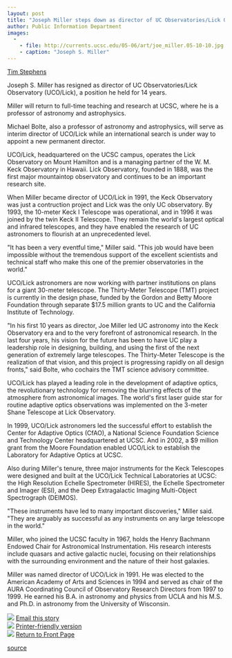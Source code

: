 ```yaml
---
layout: post
title: "Joseph Miller steps down as director of UC Observatories/Lick Observatory after 14 years at the helm"
author: Public Information Department
images:
  -
    - file: http://currents.ucsc.edu/05-06/art/joe_miller.05-10-10.jpg
    - caption: "Joseph S. Miller"
---
```


  
[Tim Stephens][1]

Joseph S. Miller has resigned as director of UC Observatories/Lick Observatory (UCO/Lick), a position he held for 14 years.

Miller will return to full-time teaching and research at UCSC, where he is a professor of astronomy and astrophysics.

Michael Bolte, also a professor of astronomy and astrophysics, will serve as interim director of UCO/Lick while an international search is under way to appoint a new permanent director.

UCO/Lick, headquartered on the UCSC campus, operates the Lick Observatory on Mount Hamilton and is a managing partner of the W. M. Keck Observatory in Hawaii. Lick Observatory, founded in 1888, was the first major mountaintop observatory and continues to be an important research site.

When Miller became director of UCO/Lick in 1991, the Keck Observatory was just a contruction project and Lick was the only UC observatory. By 1993, the 10-meter Keck I Telescope was operational, and in 1996 it was joined by the twin Keck II Telescope. They remain the world's largest optical and infrared telescopes, and they have enabled the research of UC astronomers to flourish at an unprecedented level.

"It has been a very eventful time," Miller said. "This job would have been impossible without the tremendous support of the excellent scientists and technical staff who make this one of the premier observatories in the world."

UCO/Lick astronomers are now working with partner institutions on plans for a giant 30-meter telescope. The Thirty-Meter Telescope (TMT) project is currently in the design phase, funded by the Gordon and Betty Moore Foundation through separate $17.5 million grants to UC and the California Institute of Technology.

"In his first 10 years as director, Joe Miller led UC astronomy into the Keck Observatory era and to the very forefront of astronomical research. In the last four years, his vision for the future has been to have UC play a leadership role in designing, building, and using the first of the next generation of extremely large telescopes. The Thirty-Meter Telescope is the realization of that vision, and this project is progressing rapidly on all design fronts," said Bolte, who cochairs the TMT science advisory committee.

UCO/Lick has played a leading role in the development of adaptive optics, the revolutionary technology for removing the blurring effects of the atmosphere from astronomical images. The world's first laser guide star for routine adaptive optics observations was implemented on the 3-meter Shane Telescope at Lick Observatory.

In 1999, UCO/Lick astronomers led the successful effort to establish the Center for Adaptive Optics (CfAO), a National Science Foundation Science and Technology Center headquartered at UCSC. And in 2002, a $9 million grant from the Moore Foundation enabled UCO/Lick to establish the Laboratory for Adaptive Optics at UCSC.

Also during Miller's tenure, three major instruments for the Keck Telescopes were designed and built at the UCO/Lick Technical Laboratories at UCSC: the High Resolution Echelle Spectrometer (HIRES), the Echelle Spectrometer and Imager (ESI), and the Deep Extragalactic Imaging Multi-Object Spectrograph (DEIMOS).

"These instruments have led to many important discoveries," Miller said. "They are arguably as successful as any instruments on any large telescope in the world."

Miller, who joined the UCSC faculty in 1967, holds the Henry Bachmann Endowed Chair for Astronomical Instrumentation. His research interests include quasars and active galactic nuclei, focusing on their relationships with the surrounding environment and the nature of their host galaxies.

Miller was named director of UCO/Lick in 1991. He was elected to the American Academy of Arts and Sciences in 1994 and served as chair of the AURA Coordinating Council of Observatory Research Directors from 1997 to 1999. He earned his B.A. in astronomy and physics from UCLA and his M.S. and Ph.D. in astronomy from the University of Wisconsin.

![][2] [Email this story][3]  
![][2] [Printer-friendly version][4]  
![][2] [Return to Front Page][5]

[1]: mailto:stephens@ucsc.edu
[2]: ../../images/bulletarrow.gif
[3]: javascript:url();document.f1.submit();
[4]: javascript:popUp();
[5]: http://currents.ucsc.edu/

[source](http://www1.ucsc.edu/currents/05-06/10-10/miller.asp "Permalink to miller")
